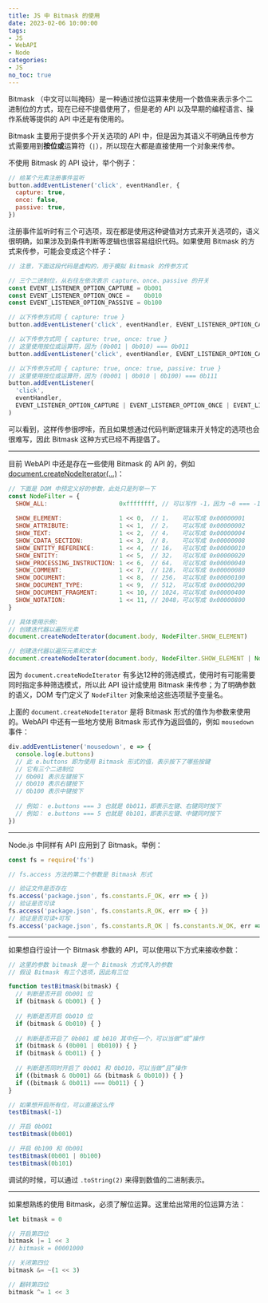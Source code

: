 ```yaml
---
title: JS 中 Bitmask 的使用
date: 2023-02-06 10:00:00
tags:
- JS
- WebAPI
- Node
categories:
- JS
no_toc: true
---
```


Bitmask （中文可以叫掩码）是一种通过按位运算来使用一个数值来表示多个二进制位的方式，现在已经不提倡使用了，但是老的 API 以及早期的编程语言、操作系统等提供的 API 中还是有使用的。

Bitmask 主要用于提供多个开关选项的 API 中，但是因为其语义不明确且传参方式需要用到**按位或**运算符（`|`），所以现在大都是直接使用一个对象来传参。

不使用 Bitmask 的 API 设计，举个例子：

```js
// 给某个元素注册事件监听
button.addEventListener('click', eventHandler, {
  capture: true,
  once: false,
  passive: true,
})
```

注册事件监听时有三个可选项，现在都是使用这种键值对方式来开关选项的，语义很明确，如果涉及到条件判断等逻辑也很容易组织代码。如果使用 Bitmask 的方式来传参，可能会变成这个样子：

```js
// 注意，下面这段代码是虚构的，用于模拟 Bitmask 的传参方式

// 三个二进制位，从右往左依次表示 capture、once、passive 的开关
const EVENT_LISTENER_OPTION_CAPTURE = 0b001
const EVENT_LISTENER_OPTION_ONCE =    0b010
const EVENT_LISTENER_OPTION_PASSIVE = 0b100

// 以下传参方式同 { capture: true }
button.addEventListener('click', eventHandler, EVENT_LISTENER_OPTION_CAPTURE)

// 以下传参方式同 { capture: true, once: true }
// 这里使用按位或运算符，因为 (0b001 | 0b010) === 0b011
button.addEventListener('click', eventHandler, EVENT_LISTENER_OPTION_CAPTURE | EVENT_LISTENER_OPTION_ONCE)

// 以下传参方式同 { capture: true, once: true, passive: true }
// 这里使用按位或运算符，因为 (0b001 | 0b010 | 0b100) === 0b111
button.addEventListener(
  'click',
  eventHandler,
  EVENT_LISTENER_OPTION_CAPTURE | EVENT_LISTENER_OPTION_ONCE | EVENT_LISTENER_OPTION_PASSIVE
)
```

可以看到，这样传参很啰嗦，而且如果想通过代码判断逻辑来开关特定的选项也会很难写，因此 Bitmask 这种方式已经不再提倡了。

-----

目前 WebAPI 中还是存在一些使用 Bitmask 的 API 的，例如 [document.createNodeIterator(...)](https://developer.mozilla.org/en-US/docs/Web/API/Document/createNodeIterator)：

```js
// 下面是 DOM 中预定义好的参数，此处只是列举一下
const NodeFilter = {
  SHOW_ALL:                    0xffffffff, // 可以写作 -1，因为 ~0 === -1，等于说每一位都是 1
  
  SHOW_ELEMENT:                1 << 0,  // 1，   可以写成 0x00000001
  SHOW_ATTRIBUTE:              1 << 1,  // 2，   可以写成 0x00000002
  SHOW_TEXT:                   1 << 2,  // 4，   可以写成 0x00000004
  SHOW_CDATA_SECTION:          1 << 3,  // 8，   可以写成 0x00000008
  SHOW_ENTITY_REFERENCE:       1 << 4,  // 16，  可以写成 0x00000010
  SHOW_ENTITY:                 1 << 5,  // 32，  可以写成 0x00000020
  SHOW_PROCESSING_INSTRUCTION: 1 << 6,  // 64，  可以写成 0x00000040
  SHOW_COMMENT:                1 << 7,  // 128， 可以写成 0x00000080
  SHOW_DOCUMENT:               1 << 8,  // 256， 可以写成 0x00000100
  SHOW_DOCUMENT_TYPE:          1 << 9,  // 512， 可以写成 0x00000200
  SHOW_DOCUMENT_FRAGMENT:      1 << 10, // 1024，可以写成 0x00000400
  SHOW_NOTATION:               1 << 11, // 2048，可以写成 0x00000800
}

// 具体使用示例:
// 创建迭代器以遍历元素
document.createNodeIterator(document.body, NodeFilter.SHOW_ELEMENT)

// 创建迭代器以遍历元素和文本
document.createNodeIterator(document.body, NodeFilter.SHOW_ELEMENT | NodeFilter.SHOW_TEXT)
```

因为 `document.createNodeIterator` 有多达12种的筛选模式，使用时有可能需要同时指定多种筛选模式，所以此 API 设计成使用 Bitmask 来传参；为了明确参数的语义，DOM 专门定义了 `NodeFilter` 对象来给这些选项赋予变量名。



上面的 `document.createNodeIterator` 是将 Bitmask 形式的值作为参数来使用的。WebAPI 中还有一些地方使用 Bitmask 形式作为返回值的，例如 `mousedown` 事件：

```js
div.addEventListener('mousedown', e => {
  console.log(e.buttons)
  // 此 e.buttons 即为使用 Bitmask 形式的值，表示按下了哪些按键
  // 它有三个二进制位
  // 0b001 表示左键按下
  // 0b010 表示右键按下
  // 0b100 表示中键按下
  
  // 例如： e.buttons === 3 也就是 0b011，即表示左键、右键同时按下
  // 例如： e.buttons === 5 也就是 0b101，即表示左键、中键同时按下
})
```

-----

Node.js 中同样有 API 应用到了 Bitmask。举例：

```js
const fs = require('fs')

// fs.access 方法的第二个参数是 Bitmask 形式

// 验证文件是否存在
fs.access('package.json', fs.constants.F_OK, err => { })
// 验证是否可读
fs.access('package.json', fs.constants.R_OK, err => { })
// 验证是否可读+可写
fs.access('package.json', fs.constants.R_OK | fs.constants.W_OK, err => { })

```



-----

如果想自行设计一个 Bitmask 参数的 API，可以使用以下方式来接收参数：

```js
// 这里的参数 bitmask 是一个 Bitmask 方式传入的参数
// 假设 Bitmask 有三个选项，因此有三位

function testBitmask(bitmask) {
  // 判断是否开启 0b001 位
  if (bitmask & 0b001) { }
  
  // 判断是否开启 0b010 位
  if (bitmask & 0b010) { }
  
  // 判断是否开启了 0b001 或 b010 其中任一个，可以当做“或”操作
  if (bitmask & (0b001 | 0b010)) { }
  if (bitmask & 0b011) { }
  
  // 判断是否同时开启了 0b001 和 0b010，可以当做“且”操作
  if ((bitmask & 0b001) && (bitmask & 0b010)) { }
  if ((bitmask & 0b011) === 0b011) { }
}

// 如果想开启所有位，可以直接这么传
testBitmask(-1)

// 开启 0b001
testBitmask(0b001)

// 开启 0b100 和 0b001
testBitmask(0b001 | 0b100)
testBitmask(0b101)
```

调试的时候，可以通过 `.toString(2)` 来得到数值的二进制表示。

-----

如果想熟练的使用 Bitmask，必须了解位运算。这里给出常用的位运算方法：

```js
let bitmask = 0

// 开启第四位
bitmask |= 1 << 3
// bitmask = 00001000

// 关闭第四位
bitmask &= ~(1 << 3)

// 翻转第四位
bitmask ^= 1 << 3
```

